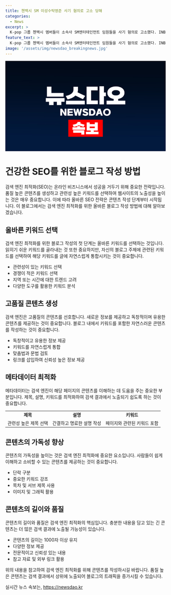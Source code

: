 ```yaml
---
title: 첸백시 SM 이성수탁영준 사기 혐의로 고소 당해
categories:
  - News
excerpt: >
  K-pop 그룹 첸백시 멤버들이 소속사 SM엔터테인먼트 임원들을 사기 혐의로 고소했다. INB100 관계자는 SM의 약속을 안 지켰다며 특정 경제 범죄 혐의로 고소했고, 이에 대해 SM은 부당한 유인이라고 반박했다. 논란은 음원 유통 수수료와 관련해 SM과 첸백시 간에 계약 이행 소송으로 번져나가고 있다.※CBS노컷뉴스
feature_text: >
  K-pop 그룹 첸백시 멤버들이 소속사 SM엔터테인먼트 임원들을 사기 혐의로 고소했다. INB100 관계자는 SM의 약속을 안 지켰다며 특정 경제 범죄 혐의로 고소했고, 이에 대해 SM은 부당한 유인이라고 반박했다. 논란은 음원 유통 수수료와 관련해 SM과 첸백시 간에 계약 이행 소송으로 번져나가고 있다.※CBS노컷뉴스
image: '/assets/img/newsdao_breakingnews.jpg'
---
```


<p><img src="/assets/img/newsdao_breakingnews.jpg" alt="pcversion 속보" /></p>

<h1>건강한 SEO를 위한 블로그 작성 방법</h1>

<p data-ke-size="size16">검색 엔진 최적화(SEO)는 온라인 비즈니스에서 성공을 거두기 위해 중요한 전략입니다. 품질 높은 콘텐츠를 생성하고 관련성 높은 키워드를 선택하여 웹사이트의 노출성을 높이는 것은 매우 중요합니다. 이에 따라 올바른 SEO 전략은 콘텐츠 작성 단계부터 시작됩니다. 이 블로그에서는 검색 엔진 최적화를 위한 올바른 블로그 작성 방법에 대해 알아보겠습니다.</p>

<h2 data-ke-size="size26">올바른 키워드 선택</h2>

<p data-ke-size="size16">검색 엔진 최적화를 위한 블로그 작성의 첫 단계는 올바른 키워드를 선택하는 것입니다. 읽히기 쉬운 키워드를 골라내는 것 또한 중요하지만, 자신의 블로그 주제에 관련된 키워드를 선택하여 해당 키워드를 글에 자연스럽게 통합시키는 것이 중요합니다.</p>

<ul>
<li>관련성이 있는 키워드 선택</li>
<li>경쟁이 적은 키워드 선택</li>
<li>지역 또는 시간에 대한 트렌드 고려</li>
<li>다양한 도구를 활용한 키워드 분석</li>
</ul>

<h2 data-ke-size="size26">고품질 콘텐츠 생성</h2>

<p data-ke-size="size16">검색 엔진은 고품질의 콘텐츠를 선호합니다. 새로운 정보를 제공하고 독창적이며 유용한 콘텐츠를 제공하는 것이 중요합니다. 블로그 내에서 키워드를 포함한 자연스러운 콘텐츠를 작성하는 것이 중요합니다.</p>

<ul>
<li>독창적이고 유용한 정보 제공</li>
<li>키워드를 자연스럽게 통합</li>
<li>맞춤법과 문법 검토</li>
<li>링크를 삽입하여 신뢰성 높은 정보 제공</li>
</ul>

<h2 data-ke-size="size26">메타데이터 최적화</h2>

<p data-ke-size="size16">메타데이터는 검색 엔진이 해당 페이지의 콘텐츠를 이해하는 데 도움을 주는 중요한 부분입니다. 제목, 설명, 키워드를 최적화하여 검색 결과에서 노출되기 쉽도록 하는 것이 중요합니다.</p>

<table>
<tr>
<td style="text-align: center; height: 17px;"><b>제목</b></td>
<td style="text-align: center; height: 17px;"><b>설명</b></td>
<td style="text-align: center; height: 17px;"><b>키워드</b></td>
</tr>
<tr>
<td style="text-align: center; height: 17px;">관련성 높은 제목 선택</td>
<td style="text-align: center; height: 17px;">간결하고 명료한 설명 작성</td>
<td style="text-align: center; height: 17px;">페이지와 관련된 키워드 포함</td>
</tr>
</table>

<h2 data-ke-size="size26">콘텐츠의 가독성 향상</h2>

<p data-ke-size="size16">콘텐츠의 가독성을 높이는 것은 검색 엔진 최적화에 중요한 요소입니다. 사람들이 쉽게 이해하고 소비할 수 있는 콘텐츠를 제공하는 것이 중요합니다.</p>

<ul>
<li>단락 구분</li>
<li>중요한 키워드 강조</li>
<li>목차 및 서브 제목 사용</li>
<li>이미지 및 그래픽 활용</li>
</ul>

<h2 data-ke-size="size26">콘텐츠의 길이와 품질</h2>

<p data-ke-size="size16">콘텐츠의 길이와 품질은 검색 엔진 최적화의 핵심입니다. 충분한 내용을 담고 있는 긴 콘텐츠는 더 많은 검색 결과에 노출될 가능성이 있습니다.</p>

<ul>
<li>콘텐츠의 길이는 1000자 이상 유지</li>
<li>다양한 정보 제공</li>
<li>전문적이고 신뢰성 있는 내용</li>
<li>참고 자료 및 외부 링크 활용</li>
</ul>

<p data-ke-size="size16">위의 내용을 참고하여 검색 엔진 최적화를 위해 콘텐츠를 작성하시길 바랍니다. 품질 높은 콘텐츠는 검색 결과에서 상위에 노출되어 블로그의 트래픽을 증가시킬 수 있습니다.</p>
실시간 뉴스 속보는, <a href="https://newsdao.kr" rel="dofollow">https://newsdao.kr</a>


